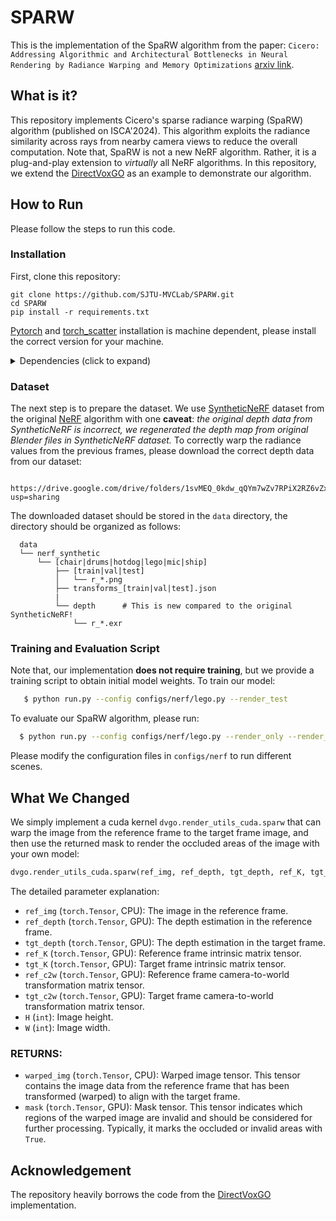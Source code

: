 # SPARW

This is the implementation of the SpaRW algorithm from the paper: `Cicero: Addressing Algorithmic and Architectural Bottlenecks in Neural Rendering by Radiance Warping and Memory Optimizations` [arxiv link](https://arxiv.org/abs/2404.11852).

## What is it?

This repository implements Cicero's sparse radiance warping (SpaRW) algorithm (published on ISCA'2024). This algorithm exploits the radiance similarity across rays from nearby camera views to reduce the overall computation. 
Note that, SpaRW is not a new NeRF algorithm. Rather, it is a plug-and-play extension to *virtually* all NeRF algorithms. In this repository, we extend the [DirectVoxGO](https://github.com/sunset1995/DirectVoxGO) as an example to demonstrate our algorithm.

## How to Run

Please follow the steps to run this code.

### Installation

First, clone this repository:
```
git clone https://github.com/SJTU-MVCLab/SPARW.git
cd SPARW
pip install -r requirements.txt
```
[Pytorch](https://pytorch.org/) and [torch_scatter](https://github.com/rusty1s/pytorch_scatter) installation is machine dependent, please install the correct version for your machine.

<details>
  <summary> Dependencies (click to expand) </summary>

  - `PyTorch`, `numpy`, `torch_scatter`: main computation.
  - `scipy`, `lpips`: SSIM and LPIPS evaluation.
  - `tqdm`: progress bar.
  - `mmcv`: config system.
  - `opencv-python`: image processing.
  - `imageio`, `imageio-ffmpeg`: images and videos I/O.
  - `Ninja`: to build the newly implemented torch extention just-in-time.
  - `einops`: torch tensor shaping with pretty api.
  - `torch_efficient_distloss`: O(N) realization for the distortion loss.
</details>

### Dataset

The next step is to prepare the dataset. We use [SyntheticNeRF](https://drive.google.com/drive/folders/128yBriW1IG_3NJ5Rp7APSTZsJqdJdfc1) dataset from the original [NeRF](https://www.matthewtancik.com/nerf) algorithm with one **caveat**: *the original depth data from SyntheticNeRF is incorrect, we regenerated the depth map from original Blender files in SyntheticNeRF dataset.* To correctly warp the radiance values from the previous frames, please download the correct depth data from our dataset:
```
  https://drive.google.com/drive/folders/1svMEQ_0kdw_qQYm7wZv7RPiX2RZ6vZxJ?usp=sharing
```

The downloaded dataset should be stored in the `data` directory, the directory should be organized as follows:

```
  data
  └── nerf_synthetic    
      └── [chair|drums|hotdog|lego|mic|ship]
          ├── [train|val|test]
          │   └── r_*.png
          ├── transforms_[train|val|test].json
          |
          └── depth      # This is new compared to the original SyntheticNeRF!
              └── r_*.exr
```

### Training and Evaluation Script

Note that, our implementation **does not require training**, but we provide a training script to obtain initial model weights. To train our model:
```bash
   $ python run.py --config configs/nerf/lego.py --render_test
```

To evaluate our SpaRW algorithm, please run:
```bash
  $ python run.py --config configs/nerf/lego.py --render_only --render_test --eval_ssim
```
Please modify the configuration files in `configs/nerf` to run different scenes.

## What We Changed

We simply implement a cuda kernel `dvgo.render_utils_cuda.sparw` that can warp the image from the reference frame to the target frame image, and then use the returned mask to render the occluded areas of the image with your own model:
```python
dvgo.render_utils_cuda.sparw(ref_img, ref_depth, tgt_depth, ref_K, tgt_K, ref_c2w, tgt_c2w, H, W)
```

The detailed parameter explanation:
  - `ref_img` (`torch.Tensor`, CPU): The image in the reference frame.
  - `ref_depth` (`torch.Tensor`, GPU): The depth estimation in the reference frame.
  - `tgt_depth` (`torch.Tensor`, GPU): The depth estimation in the target frame.
  - `ref_K` (`torch.Tensor`, GPU): Reference frame intrinsic matrix tensor.
  - `tgt_K` (`torch.Tensor`, GPU): Target frame intrinsic matrix tensor.
  - `ref_c2w` (`torch.Tensor`, GPU): Reference frame camera-to-world transformation matrix tensor.
  - `tgt_c2w` (`torch.Tensor`, GPU): Target frame camera-to-world transformation matrix tensor.
  - `H` (`int`): Image height.
  - `W` (`int`): Image width.

### RETURNS:
  - `warped_img` (`torch.Tensor`, CPU): Warped image tensor. This tensor contains the image data from the reference frame that has been transformed (warped) to align with the target frame.
  - `mask` (`torch.Tensor`, GPU): Mask tensor. This tensor indicates which regions of the warped image are invalid and should be considered for further processing. Typically, it marks the occluded or invalid areas with `True`.

## Acknowledgement
The repository heavily borrows the code from the [DirectVoxGO](https://github.com/sunset1995/DirectVoxGO) implementation.
